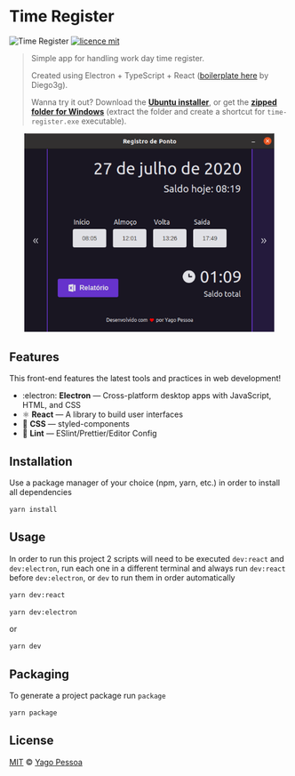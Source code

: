 # Time Register

![Time Register](https://img.shields.io/badge/Yago%20Pessoa-Time--Register-%236633cc)
[![licence mit](https://img.shields.io/badge/licence-MIT-blue.svg)](https://choosealicense.com/licenses/mit/)

> Simple app for handling work day time register.
>
> Created using Electron + TypeScript + React ([boilerplate here](https://github.com/diego3g/electron-typescript-react) by Diego3g).
> 
> Wanna try it out? Download the [**Ubuntu installer**](https://drive.google.com/file/d/18lCKw2Gk9vdI3R2TpJteXdW-rVtGh7j3/view?usp=sharing), or get the [**zipped folder for Windows**](https://drive.google.com/file/d/1XQFAXcYhe--Eo90TmE4OsQQ2fRwg65eP/view?usp=sharing) (extract the folder and create a shortcut for `time-register.exe` executable).

<p align="center">
  <img alt="Image do projeto" width="450px" src="./docs/demo.png" />
</p>

## Features

This front-end features the latest tools and practices in web development!

- :electron: **Electron** — Cross-platform desktop apps with JavaScript, HTML, and CSS
- ⚛ **React** — A library to build user interfaces
- 💅 **CSS** — styled-components
- 💖 **Lint** — ESlint/Prettier/Editor Config

## Installation

Use a package manager of your choice (npm, yarn, etc.) in order to install all dependencies

```bash
yarn install
```

## Usage

In order to run this project 2 scripts will need to be executed `dev:react` and `dev:electron`, run each one in a different terminal and always run `dev:react` before `dev:electron`, or `dev` to run them in order automatically

```bash
yarn dev:react
```

```bash
yarn dev:electron
```

or

```bash
yarn dev
```

## Packaging

To generate a project package run `package`

```bash
yarn package
```

## License

[MIT](https://choosealicense.com/licenses/mit/) © [Yago Pessoa](https://www.linkedin.com/in/yagopessoa/)
